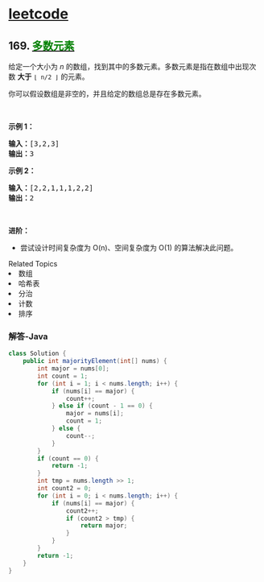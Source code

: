 # [leetcode](../../leetcode.md)

## 169. [<font color=green>多数元素</font>](https://leetcode-cn.com/problems/majority-element/)

<p>给定一个大小为 <em>n </em>的数组，找到其中的多数元素。多数元素是指在数组中出现次数 <strong>大于</strong> <code>⌊ n/2 ⌋</code> 的元素。</p>

<p>你可以假设数组是非空的，并且给定的数组总是存在多数元素。</p>

<p> </p>

<p><strong>示例 1：</strong></p>

<pre>
<strong>输入：</strong>[3,2,3]
<strong>输出：</strong>3</pre>

<p><strong>示例 2：</strong></p>

<pre>
<strong>输入：</strong>[2,2,1,1,1,2,2]
<strong>输出：</strong>2
</pre>

<p> </p>

<p><strong>进阶：</strong></p>

<ul>
	<li>尝试设计时间复杂度为 O(n)、空间复杂度为 O(1) 的算法解决此问题。</li>
</ul>
<div><div>Related Topics</div><div><li>数组</li><li>哈希表</li><li>分治</li><li>计数</li><li>排序</li></div></div>

### 解答-Java
```java
class Solution {
	public int majorityElement(int[] nums) {
		int major = nums[0];
		int count = 1;
		for (int i = 1; i < nums.length; i++) {
			if (nums[i] == major) {
				count++;
			} else if (count - 1 == 0) {
				major = nums[i];
				count = 1;
			} else {
				count--;
			}
		}
		if (count == 0) {
			return -1;
		}
		int tmp = nums.length >> 1;
		int count2 = 0;
		for (int i = 0; i < nums.length; i++) {
			if (nums[i] == major) {
				count2++;
				if (count2 > tmp) {
					return major;
				}
			}
		}
		return -1;
	}
}
```